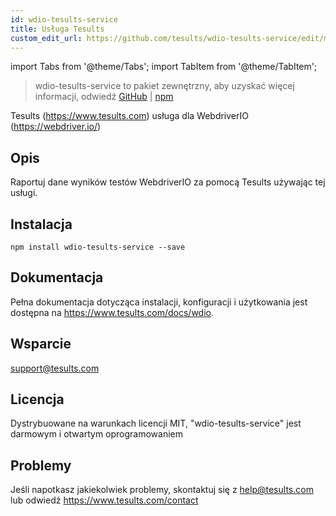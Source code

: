 ```yaml
---
id: wdio-tesults-service
title: Usługa Tesults
custom_edit_url: https://github.com/tesults/wdio-tesults-service/edit/master/README.md
---
```


import Tabs from '@theme/Tabs';
import TabItem from '@theme/TabItem';

> wdio-tesults-service to pakiet zewnętrzny, aby uzyskać więcej informacji, odwiedź [GitHub](https://github.com/tesults/wdio-tesults-service) | [npm](https://www.npmjs.com/package/wdio-tesults-service)

Tesults (https://www.tesults.com) usługa dla WebdriverIO (https://webdriver.io/)

## Opis

Raportuj dane wyników testów WebdriverIO za pomocą Tesults używając tej usługi.

## Instalacja

`npm install wdio-tesults-service --save`

## Dokumentacja

Pełna dokumentacja dotycząca instalacji, konfiguracji i użytkowania jest dostępna na https://www.tesults.com/docs/wdio.

## Wsparcie

support@tesults.com

## Licencja

Dystrybuowane na warunkach licencji MIT, "wdio-tesults-service" jest darmowym i otwartym oprogramowaniem

## Problemy

Jeśli napotkasz jakiekolwiek problemy, skontaktuj się z help@tesults.com lub odwiedź https://www.tesults.com/contact